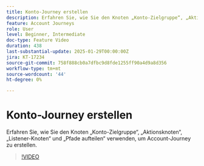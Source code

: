 ```yaml
---
title: Konto-Journey erstellen
description: Erfahren Sie, wie Sie den Knoten „Konto-Zielgruppe“, „Aktionsknoten“, „Listener-Knoten“ und „Pfade aufteilen“ verwenden, um Account-Journey zu erstellen.
feature: Account Journeys
role: User
level: Beginner, Intermediate
doc-type: Feature Video
duration: 438
last-substantial-update: 2025-01-29T00:00:00Z
jira: KT-17234
source-git-commit: 758f888cb0a7dfbc9d8fde1255ff90a4d9a8d356
workflow-type: tm+mt
source-wordcount: '44'
ht-degree: 0%

---
```



# Konto-Journey erstellen

Erfahren Sie, wie Sie den Knoten „Konto-Zielgruppe“, „Aktionsknoten“, „Listener-Knoten“ und „Pfade aufteilen“ verwenden, um Account-Journey zu erstellen.

>[!VIDEO](https://video.tv.adobe.com/v/3443228/?learn=on&enablevpops&captions=ger)
